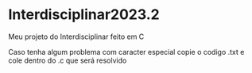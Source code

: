 # Interdisciplinar2023.2
Meu projeto do Interdisciplinar feito em C


Caso tenha algum problema com caracter especial copie o codigo .txt e cole dentro do .c que será resolvido
